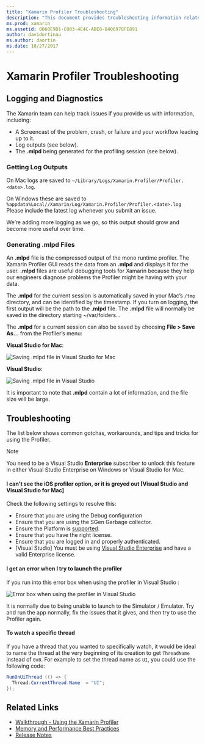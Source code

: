 ```yaml
---
title: "Xamarin Profiler Troubleshooting"
description: "This document provides troubleshooting information related to the Xamarin Profiler. It describes issues related to logging and diagnostics, the IDE, and other topics."
ms.prod: xamarin
ms.assetid: 0060E9D1-C003-4E4C-ADE8-B406978FE891
author: davidortinau
ms.author: daortin
ms.date: 10/27/2017
---
```


# Xamarin Profiler Troubleshooting

## Logging and Diagnostics

The Xamarin team can help track issues if you provide us with information, including:

- A Screencast of the problem, crash, or failure and your workflow leading up to it.
- Log outputs (see below).
- The **.mlpd** being generated for the profiling session (see below).

### Getting Log Outputs

On Mac logs are saved to `~/Library/Logs/Xamarin.Profiler/Profiler.<date>.log`.

On Windows these are saved to `%appdata%Local//Xamarin/Log/Xamarin.Profiler/Profiler.<date>.log` Please include the latest log whenever you submit an issue.

We’re adding more logging as we go, so this output should grow and become more useful over time.

<a name="gen_mlpd" />

### Generating .mlpd Files

An **.mlpd** file is the compressed output of the mono runtime profiler. The Xamarin Profiler GUI reads the data from an **.mlpd** and displays it for the user. **.mlpd** files are useful debugging tools for Xamarin because they help our engineers diagnose problems the Profiler might be having with your data.

The **.mlpd** for the current session is automatically saved in your Mac’s `/tmp` directory, and can be identified by the timestamp. If you turn on logging, the first output will be the path to the **.mlpd** file. The **.mlpd** file will normally be saved in the directory starting ~/var/folders…

The **.mlpd** for a current session can also be saved by choosing **File > Save As…** from the Profiler’s menu:

**Visual Studio for Mac**:

![](troubleshooting-images/image17.png "Saving .mlpd file in Visual Studio for Mac")

**Visual Studio**:

![](troubleshooting-images/image17-vs.png "Saving .mlpd file in Visual Studio")

It is important to note that **.mlpd** contain a lot of information, and the file size will be large.

## Troubleshooting

The list below shows common gotchas, workarounds, and tips and tricks for using the Profiler.

> [!NOTE]
> You need to be a Visual Studio **Enterprise** subscriber to unlock this feature in either Visual Studio Enterprise on Windows or Visual Studio for Mac.

#### I can't see the iOS profiler option, or it is greyed out [Visual Studio and Visual Studio for Mac]

Check the following settings to resolve this:

- Ensure that you are using the Debug configuration
- Ensure that you are using the SGen Garbage collector.
- Ensure the Platform is [supported](~/tools/profiler/index.md#Profiler_Support).
- Ensure that you have the right license.
- Ensure that you are logged in and properly authenticated.
- [Visual Studio] You must be using [Visual Studio Enterprise](https://visualstudio.microsoft.com/vs/enterprise/) and have a valid Enterprise license.

#### I get an error when I try to launch the profiler

If you run into this error box when using the profiler in Visual Studio :

![](troubleshooting-images/error.png "Error box when using the profiler in Visual Studio")

It is normally due to being unable to launch to the Simulator / Emulator. Try and run the app normally, fix the issues that it gives, and then try to use the Profiler again.

#### To watch a specific thread

If you have a thread that you wanted to specifically watch, it would be ideal to name the thread at the very beginning of its creation to get `ThreadName` instead of `0x0`. For example to set the thread name as `UI`, you could use the following code:

```csharp
RunOnUiThread (() => {
  Thread.CurrentThread.Name  = "UI";
});
```

## Related Links

- [Walkthrough - Using the Xamarin Profiler](~/tools/profiler/index.md)
- [Memory and Performance Best Practices](~/cross-platform/deploy-test/memory-perf-best-practices.md)
- [Release Notes](https://github.com/xamarin/release-notes-archive/blob/master/release-notes/profiler/preview/index.md)

